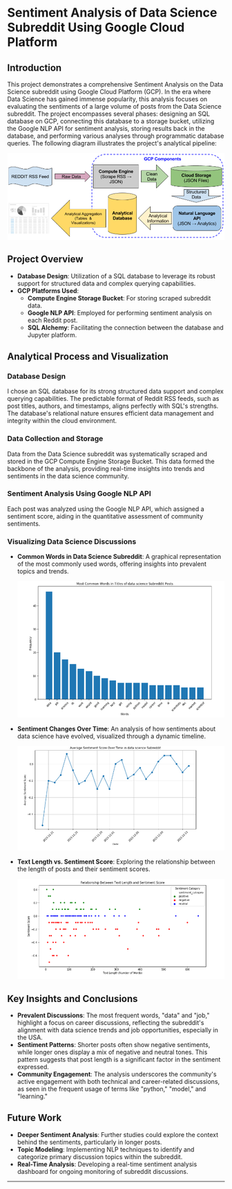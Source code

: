 # Sentiment Analysis of Data Science Subreddit Using Google Cloud Platform

## Introduction
This project demonstrates a comprehensive Sentiment Analysis on the Data Science subreddit using Google Cloud Platform (GCP). In the era where Data Science has gained immense popularity, this analysis focuses on evaluating the sentiments of a large volume of posts from the Data Science subreddit. The project encompasses several phases: designing an SQL database on GCP, connecting this database to a storage bucket, utilizing the Google NLP API for sentiment analysis, storing results back in the database, and performing various analyses through programmatic database queries. The following diagram illustrates the project's analytical pipeline:

![](./Specific_Project_1.png)

## Project Overview
- **Database Design**: Utilization of a SQL database to leverage its robust support for structured data and complex querying capabilities.
- **GCP Platforms Used**:
  - **Compute Engine Storage Bucket**: For storing scraped subreddit data.
  - **Google NLP API**: Employed for performing sentiment analysis on each Reddit post.
  - **SQL Alchemy**: Facilitating the connection between the database and Jupyter platform.

## Analytical Process and Visualization
### Database Design
I chose an SQL database for its strong structured data support and complex querying capabilities. The predictable format of Reddit RSS feeds, such as post titles, authors, and timestamps, aligns perfectly with SQL's strengths. The database's relational nature ensures efficient data management and integrity within the cloud environment.

### Data Collection and Storage
Data from the Data Science subreddit was systematically scraped and stored in the GCP Compute Engine Storage Bucket. This data formed the backbone of the analysis, providing real-time insights into trends and sentiments in the data science community.

### Sentiment Analysis Using Google NLP API
Each post was analyzed using the Google NLP API, which assigned a sentiment score, aiding in the quantitative assessment of community sentiments.

### Visualizing Data Science Discussions
- **Common Words in Data Science Subreddit**: A graphical representation of the most commonly used words, offering insights into prevalent topics and trends.
  
  ![](./most-common-words.png)

- **Sentiment Changes Over Time**: An analysis of how sentiments about data science have evolved, visualized through a dynamic timeline.

  ![](./change-over-time.png)

- **Text Length vs. Sentiment Score**: Exploring the relationship between the length of posts and their sentiment scores.

  ![](./score-vs-length.png)

## Key Insights and Conclusions
- **Prevalent Discussions**: The most frequent words, "data" and "job," highlight a focus on career discussions, reflecting the subreddit's alignment with data science trends and job opportunities, especially in the USA.
- **Sentiment Patterns**: Shorter posts often show negative sentiments, while longer ones display a mix of negative and neutral tones. This pattern suggests that post length is a significant factor in the sentiment expressed.
- **Community Engagement**: The analysis underscores the community's active engagement with both technical and career-related discussions, as seen in the frequent usage of terms like "python," "model," and "learning."

## Future Work
- **Deeper Sentiment Analysis**: Further studies could explore the context behind the sentiments, particularly in longer posts.
- **Topic Modeling**: Implementing NLP techniques to identify and categorize primary discussion topics within the subreddit.
- **Real-Time Analysis**: Developing a real-time sentiment analysis dashboard for ongoing monitoring of subreddit discussions.

---

